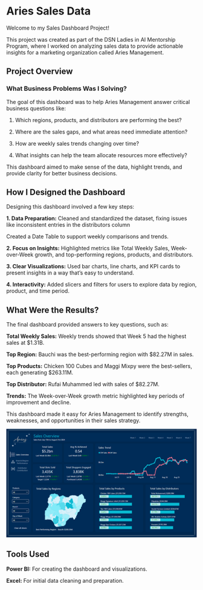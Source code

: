 # Aries Sales Data

Welcome to my Sales Dashboard Project!

This project was created as part of the DSN Ladies in AI Mentorship Program, where I worked on analyzing sales data to provide actionable insights for a marketing organization called Aries Management.



## Project Overview

### What Business Problems Was I Solving?

The goal of this dashboard was to help Aries Management answer critical business questions like:

1. Which regions, products, and distributors are performing the best?

2. Where are the sales gaps, and what areas need immediate attention?

3. How are weekly sales trends changing over time?

4. What insights can help the team allocate resources more effectively?

This dashboard aimed to make sense of the data, highlight trends, and provide clarity for better business decisions.


## How I Designed the Dashboard

Designing this dashboard involved a few key steps:

**1. Data Preparation:**
Cleaned and standardized the dataset, fixing issues like inconsistent entries in the distributors column

Created a Date Table to support weekly comparisons and trends.

**2. Focus on Insights:**
Highlighted metrics like Total Weekly Sales, Week-over-Week growth, and top-performing regions, products, and distributors.

**3. Clear Visualizations:**
Used bar charts, line charts, and KPI cards to present insights in a way that’s easy to understand.

**4. Interactivity:**
Added slicers and filters for users to explore data by region, product, and time period.



## What Were the Results?
The final dashboard provided answers to key questions, such as:

**Total Weekly Sales:** Weekly trends showed that Week 5 had the highest sales at $1.31B.

**Top Region:** Bauchi was the best-performing region with $82.27M in sales.

**Top Products:** Chicken 100 Cubes and Maggi Mixpy were the best-sellers, each generating $263.11M.

**Top Distributor:** Rufai Muhammed led with sales of $82.27M.

**Trends:** The Week-over-Week growth metric highlighted key periods of improvement and decline.

This dashboard made it easy for Aries Management to identify strengths, weaknesses, and opportunities in their sales strategy.

![image-alt](https://github.com/Assanatou-Bah/Aries-Sales-Data-Analysis/blob/main/Sales%20Overview.png?raw=true)

## Tools Used
**Power BI:** For creating the dashboard and visualizations.

**Excel:** For initial data cleaning and preparation.